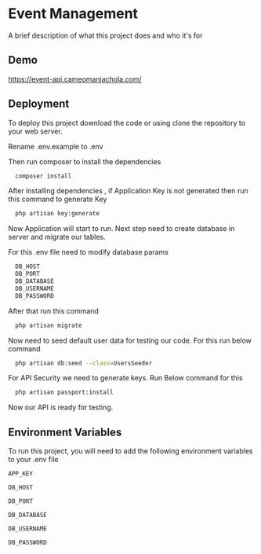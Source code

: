 
# Event Management

A brief description of what this project does and who it's for


## Demo

https://event-api.cameomanjachola.com/


## Deployment

To deploy this project download the code or using clone the repository to your web server.

Rename .env.example to .env

Then run composer to install the dependencies
```bash
  composer install
```

After installing dependencies , if Application Key is not generated then run this command to generate Key

```bash
  php artisan key:generate
```

Now Application will start to run. Next step need to create database in server and migrate our tables.

For this .env file need to modify database params

```bash
  DB_HOST
  DB_PORT
  DB_DATABASE
  DB_USERNAME
  DB_PASSWORD

```

After that run this command

```bash
  php artisan migrate
```

Now need to seed default user data for testing our code. For this run below command

```bash
  php artisan db:seed --class=UsersSeeder
```

For API Security we need to generate keys. Run Below command for this

```bash
  php artisan passport:install
```

Now our API is ready for testing.
## Environment Variables

To run this project, you will need to add the following environment variables to your .env file

`APP_KEY`

`DB_HOST`

`DB_PORT`

`DB_DATABASE`

`DB_USERNAME`

`DB_PASSWORD`
